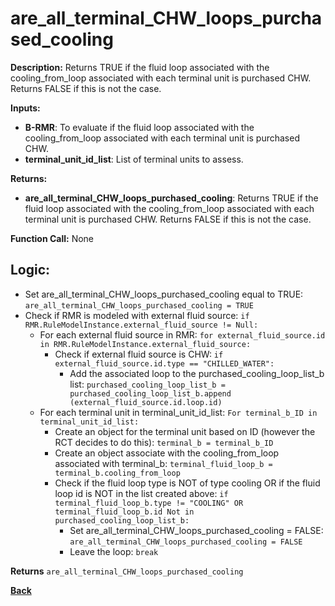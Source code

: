 # are_all_terminal_CHW_loops_purchased_cooling  

**Description:** Returns TRUE if the fluid loop associated with the cooling_from_loop associated with each terminal unit is purchased CHW. Returns FALSE if this is not the case.   

**Inputs:**  
- **B-RMR**: To evaluate if the fluid loop associated with the cooling_from_loop associated with each terminal unit is purchased CHW.   
- **terminal_unit_id_list**: List of terminal units to assess.  

**Returns:**  
- **are_all_terminal_CHW_loops_purchased_cooling**: Returns TRUE if the fluid loop associated with the cooling_from_loop associated with each terminal unit is purchased CHW. Returns FALSE if this is not the case.    
 
**Function Call:** None  

## Logic:   
- Set are_all_terminal_CHW_loops_purchased_cooling equal to TRUE: `are_all_terminal_CHW_loops_purchased_cooling = TRUE`  
- Check if RMR is modeled with external fluid source: `if RMR.RuleModelInstance.external_fluid_source != Null:`  
    - For each external fluid source in RMR: `for external_fluid_source.id in RMR.RuleModelInstance.external_fluid_source:`  
        - Check if external fluid source is CHW: `if external_fluid_source.id.type == "CHILLED_WATER":`    
            - Add the associated loop to the purchased_cooling_loop_list_b list: `purchased_cooling_loop_list_b = purchased_cooling_loop_list_b.append (external_fluid_source.id.loop.id)`   
    - For each terminal unit in terminal_unit_id_list: `For terminal_b_ID in terminal_unit_id_list:`  
        - Create an object for the terminal unit based on ID (however the RCT decides to do this): `terminal_b = terminal_b_ID`  
        - Create an object associate with the cooling_from_loop associated with terminal_b: `terminal_fluid_loop_b = terminal_b.cooling_from_loop`  
        - Check if the fluid loop type is NOT of type cooling OR if the fluid loop id is NOT in the list created above: `if terminal_fluid_loop_b.type != "COOLING" OR terminal_fluid_loop_b.id Not in purchased_cooling_loop_list_b:`
            - Set are_all_terminal_CHW_loops_purchased_cooling = FALSE: `are_all_terminal_CHW_loops_purchased_cooling = FALSE`  
            - Leave the loop: `break`   

**Returns** `are_all_terminal_CHW_loops_purchased_cooling`  


**[Back](../../../_toc.md)**
